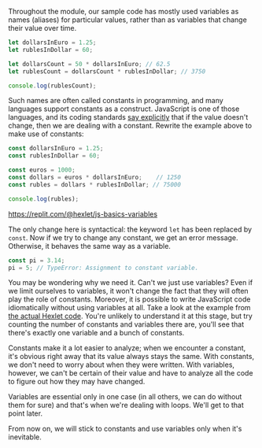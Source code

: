 
Throughout the module, our sample code has mostly used variables as names (aliases) for particular values, rather than as variables that change their value over time.

```javascript
let dollarsInEuro = 1.25;
let rublesInDollar = 60;

let dollarsCount = 50 * dollarsInEuro; // 62.5
let rublesCount = dollarsCount * rublesInDollar; // 3750

console.log(rublesCount);
```

Such names are often called constants in programming, and many languages support constants as a construct. JavaScript is one of those languages, and its coding standards [say explicitly](https://eslint.org/docs/rules/prefer-const) that if the value doesn't change, then we are dealing with a constant. Rewrite the example above to make use of constants:

```javascript
const dollarsInEuro = 1.25;
const rublesInDollar = 60;

const euros = 1000;
const dollars = euros * dollarsInEuro;    // 1250
const rubles = dollars * rublesInDollar; // 75000

console.log(rubles);
```

https://replit.com/@hexlet/js-basics-variables

The only change here is syntactical: the keyword `let` has been replaced by `const`. Now if we try to change any constant, we get an error message. Otherwise, it behaves the same way as a variable.

```javascript
const pi = 3.14;
pi = 5; // TypeError: Assignment to constant variable.
```

You may be wondering why we need it. Can't we just use variables? Even if we limit ourselves to variables, it won't change the fact that they will often play the role of constants. Moreover, it is possible to write JavaScript code idiomatically without using variables at all. Take a look at the example from [the actual Hexlet code](https://github.com/Hexlet/hexlet-exercise-kit/blob/main/import-documentation/index.js). You're unlikely to understand it at this stage, but try counting the number of constants and variables there are, you'll see that there's exactly one variable and a bunch of constants.

Constants make it a lot easier to analyze; when we encounter a constant, it's obvious right away that its value always stays the same. With constants, we don't need to worry about when they were written. With variables, however, we can't be certain of their value and have to analyze all the code to figure out how they may have changed.

Variables are essential only in one case (in all others, we can do without them for sure) and that's when we're dealing with loops. We'll get to that point later.

From now on, we will stick to constants and use variables only when it's inevitable.
